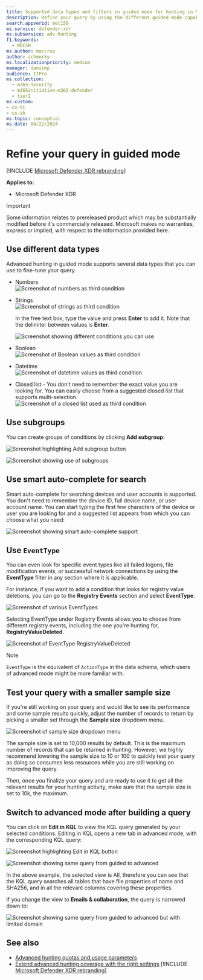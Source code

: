 ```yaml
---
title: Supported data types and filters in guided mode for hunting in Microsoft Defender XDR
description: Refine your query by using the different guided mode capabilities in advanced hunting in Microsoft Defender XDR.
search.appverid: met150
ms.service: defender-xdr
ms.subservice: adv-hunting
f1.keywords: 
  - NOCSH
ms.author: maccruz
author: schmurky
ms.localizationpriority: medium
manager: dansimp
audience: ITPro
ms.collection: 
  - m365-security
  - m365initiative-m365-defender
  - tier2
ms.custom:
- cx-ti
- cx-ah
ms.topic: conceptual
ms.date: 04/22/2024
---
```


# Refine your query in guided mode 

[!INCLUDE [Microsoft Defender XDR rebranding](../includes/microsoft-defender.md)]


**Applies to:**
- Microsoft Defender XDR

> [!IMPORTANT]
> Some information relates to prereleased product which may be substantially modified before it's commercially released. Microsoft makes no warranties, express or implied, with respect to the information provided here.
## Use different data types

Advanced hunting in guided mode supports several data types that you can use to fine-tune your query.

- Numbers<br>
![Screenshot of numbers as third condition](/defender/media/guided-hunting/21-numbers.png)

- Strings<br>
![Screenshot of strings as third condition](/defender/media/guided-hunting/21-string.png)

   In the free text box, type the value and press **Enter** to add it. Note that the delimiter between values is **Enter**.<br>

   ![Screenshot showing different conditions you can use](/defender/media/guided-hunting/23-string2.png)

- Boolean<br>
![Screenshot of Boolean values as third condition](/defender/media/guided-hunting/24-boolean.png)


- Datetime<br>
![Screenshot of datetime values as third condition](/defender/media/guided-hunting/25-datetime.png)


- Closed list - You don't need to remember the exact value you are looking for. You can easily choose from a suggested closed list that supports multi-selection.<br>
![Screenshot of a closed list used as third condition](/defender/media/guided-hunting/26-closed.png)


## Use subgroups
You can create groups of conditions by clicking **Add subgroup**:

![Screenshot highlighting Add subgroup button](/defender/media/guided-hunting/27-subgroup1.png)

![Screenshot showing use of subgroups](/defender/media/guided-hunting/28-subgroup2.png)

## Use smart auto-complete for search
Smart auto-complete for searching devices and user accounts is supported. 
You don't need to remember the device ID, full device name, or user account name. You can start typing the first few characters of the device or user you are looking for and a suggested list appears from which you can choose what you need:

![Screenshot showing smart auto-complete support](/defender/media/guided-hunting/29-smart-auto.png)

## Use `EventType`
You can even look for specific event types like all failed logons, file modification events, or successful network connections by using the **EventType** filter in any section where it is applicable.

For instance, if you want to add a condition that looks for registry value deletions, you can go to the **Registry Events** section and select **EventType**.

![Screenshot of various EventTypes](/defender/media/guided-hunting/30-eventtype1.png)

Selecting EventType under Registry Events allows you to choose from different registry events, including the one you're hunting for, **RegistryValueDeleted**.

![Screenshot of EventType RegistryValueDeleted](/defender/media/guided-hunting/31-eventtype2.png)

> [!NOTE] 
>`EventType` is the equivalent of `ActionType` in the data schema, which users of advanced mode might be more familiar with.

## Test your query with a smaller sample size
If you're still working on your query and would like to see its performance and some sample results quickly, adjust the number of records to return by picking a smaller set through the **Sample size** dropdown menu. 
 
![Screenshot of sample size dropdown menu](/defender/media/guided-hunting/32-sample-size.png)

The sample size is set to 10,000 results by default. This is the maximum number of records that can be returned in hunting. However, we highly recommend lowering the sample size to 10 or 100 to quickly test your query as doing so consumes less resources while you are still working on improving the query.

Then, once you finalize your query and are ready to use it to get all the relevant results for your hunting activity, make sure that the sample size is set to 10k, the maximum.

## Switch to advanced mode after building a query
You can click on **Edit in KQL** to view the KQL query generated by your selected conditions. Editing in KQL opens a new tab in advanced mode, with the corresponding KQL query:

![Screenshot highlighting Edit in KQL button](/defender/media/guided-hunting/33-edit-kql.png)

![Screenshot showing same query from guided to advanced](/defender/media/guided-hunting/33-edit-kql-2.png)

In the above example, the selected view is All, therefore you can see that the KQL query searches all tables that have file properties of name and SHA256, and in all the relevant columns covering these properties. 

If you change the view to **Emails & collaboration**, the query is narrowed down to:

![Screenshot showing same query from guided to advanced but with limited domain](/defender/media/guided-hunting/34-edit-kql-3.png)

## See also
 - [Advanced hunting quotas and usage parameters](advanced-hunting-limits.md)
 - [Extend advanced hunting coverage with the right settings](advanced-hunting-extend-data.md)
[!INCLUDE [Microsoft Defender XDR rebranding](../includes/defender-m3d-techcommunity.md)]
